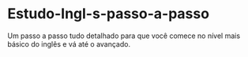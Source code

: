 # Estudo-Ingl-s-passo-a-passo
Um passo a passo tudo detalhado para que você comece no nível mais básico do inglês e vá até o avançado.
